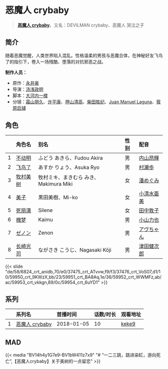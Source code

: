 # 恶魔人 crybaby


> <u>**[恶魔人 crybaby](http://bgm.tv/subject/211311)**</u>，又名：DEVILMAN crybaby、恶魔人 哭泣之子

## 简介


随着恶魔觉醒，人类世界陷入混乱。性格温柔的男孩与恶魔合体，在神秘好友飞鸟了的指引下，卷入一场残酷、堕落的对抗邪恶之战。

**制作人员：**
- 原作：[永井豪](http://bgm.tv/person/609)
- 导演：[汤浅政明](http://bgm.tv/person/2280)
- 脚本：[大河内一楼](http://bgm.tv/person/389)
- 分镜：[霜山朋久](http://bgm.tv/person/13997)、[许平康](http://bgm.tv/person/26764)、[押山清高](http://bgm.tv/person/12593)、[柴田胜纪](http://bgm.tv/person/12350)、[Juan Manuel Laguna](http://bgm.tv/person/32497)、[筱原启辅](http://bgm.tv/person/25741)

## 角色

|     |   角色名   |   别名  | 性别 |  配音  |
|:--- |:------  |:----      |:---  |:--   |
| 1 | [不动明](http://bgm.tv/character/6824) | ふどう あきら、Fudou Akira | 男 | [内山昂輝](http://bgm.tv/person/5768) |
| 2 | [飞鸟了](http://bgm.tv/character/37475) | あすか りょう、Asuka Ryo | 男 | [村瀬歩](http://bgm.tv/person/8253) |
| 3 | [牧村美树](http://bgm.tv/character/37476) | 牧村ミキ、まきむら みき、Makimura Miki | 女 | [潘めぐみ](http://bgm.tv/person/7050) |
| 4 | [美子](http://bgm.tv/character/59950) | 黒田美樹、Mi-ko | 女 | [小清水亜美](http://bgm.tv/person/4474) |
| 5 | [死丽濡](http://bgm.tv/character/59951) | Silene | 女 | [田中敦子](http://bgm.tv/person/3873) |
| 6 | [槐梦](http://bgm.tv/character/59952) | Kaimu | 男 | [小山力也](http://bgm.tv/person/4130) |
| 7 | [ゼノン](http://bgm.tv/character/59953) | Zenon | 男 | [アヴちゃん](http://bgm.tv/person/31591) |
| 8 | [长崎光司](http://bgm.tv/character/59954) | ながさき こうじ、Nagasaki Kōji | 男 | [津田健次郎](http://bgm.tv/person/3977) |

{{< slide "de/58/6824_crt_anidb,70/e0/37475_crt_ATvvw,f9/f3/37476_crt_VoS07,d1/10/59950_crt_9KWzX,bb/23/59951_crt_BA8Aq,1e/36/59952_crt_WWMFz,ab/ac/59953_crt_vkkgn,89/0c/59954_crt_6uYD1" >}}

## 系列

|     | 系列名         | 首播时间       | 话数/时长 | 观看地址                                                    |
| :-- | :---------- | :--------- | :---- | :------------------------------------------------------ |
| 1   |[恶魔人 crybaby](https://bgm.tv/subject/211311)| 2018-01-05 | 10    | [keke9](https://www.keke9.app/play/25614-4-208292.html) |


## MAD

{{< media  "BV14h4y1G7e9-BV1bW411z7x9" 
"# “一二三跳，跳进染缸，游向死亡”,【恶魔人crybaby】关于美树的一点留恋"  >}}

        
